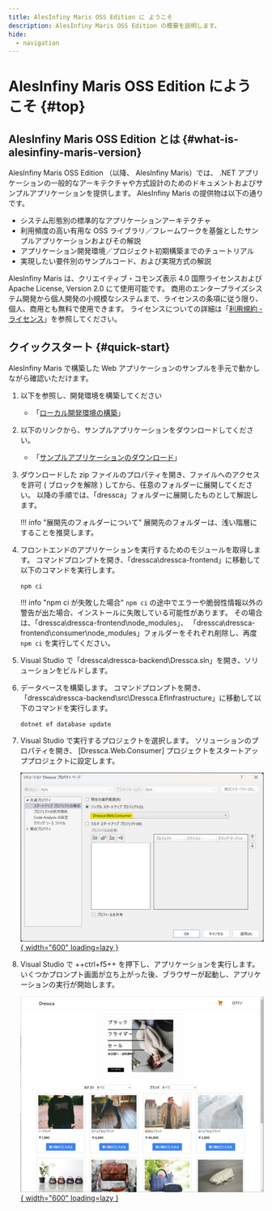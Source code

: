 ```yaml
---
title: AlesInfiny Maris OSS Edition に ようこそ
description: AlesInfiny Maris OSS Edition の概要を説明します。
hide:
  - navigation
---
```


# AlesInfiny Maris OSS Edition にようこそ {#top}

## AlesInfiny Maris OSS Edition とは {#what-is-alesinfiny-maris-version}

AlesInfiny Maris OSS Edition （以降、 AlesInfiny Maris）では、 .NET アプリケーションの一般的なアーキテクチャや方式設計のためのドキュメントおよびサンプルアプリケーションを提供します。
AlesInfiny Maris の提供物は以下の通りです。

- システム形態別の標準的なアプリケーションアーキテクチャ
- 利用頻度の高い有用な OSS ライブラリ／フレームワークを基盤としたサンプルアプリケーションおよびその解説
- アプリケーション開発環境／プロジェクト初期構築までのチュートリアル
- 実現したい要件別のサンプルコード、および実現方式の解説

AlesInfiny Maris は、クリエイティブ・コモンズ表示 4.0 国際ライセンスおよび Apache License, Version 2.0 にて使用可能です。
商用のエンタープライズシステム開発から個人開発の小規模なシステムまで、ライセンスの条項に従う限り、個人、商用とも無料で使用できます。
ライセンスについての詳細は「[利用規約 - ライセンス](about-maris/terms.md#license)」を参照してください。

## クイックスタート {#quick-start}

AlesInfiny Maris で構築した Web アプリケーションのサンプルを手元で動かしながら確認いただけます。

1. 以下を参照し、開発環境を構築してください

    - 「[ローカル開発環境の構築](guidebooks/how-to-develop/local-environment/index.md)」

1. 以下のリンクから、サンプルアプリケーションをダウンロードしてください。

    - 「[サンプルアプリケーションのダウンロード](samples/downloads/dressca.zip)」

1. ダウンロードした zip ファイルのプロパティを開き、ファイルへのアクセスを許可 ( ブロックを解除 ) してから、任意のフォルダーに展開してください。
   以降の手順では、「dressca」フォルダーに展開したものとして解説します。

    !!! info "展開先のフォルダーについて"
        展開先のフォルダーは、浅い階層にすることを推奨します。

1. フロントエンドのアプリケーションを実行するためのモジュールを取得します。
   コマンドプロンプトを開き、「dressca\\dressca-frontend」に移動して以下のコマンドを実行します。

    ```winbatch title="フロントエンドアプリケーションの実行に必要なパッケージのインストール"
    npm ci
    ```

    !!! info "npm ci が失敗した場合"
        `npm ci` の途中でエラーや脆弱性情報以外の警告が出た場合、インストールに失敗している可能性があります。
        その場合は、「dressca\\dressca-frontend\\node_modules」、
        「dressca\\dressca-frontend\\consumer\\node_modules」フォルダーをそれぞれ削除し、再度 `npm ci` を実行してください。

1. Visual Studio で「dressca\\dressca-backend\\Dressca.sln」を開き、ソリューションをビルドします。

1. データベースを構築します。
   コマンドプロンプトを開き、「dressca\\dressca-backend\\src\\Dressca.EfInfrastructure」に移動して以下のコマンドを実行します。

    ```winbatch title="SQL Server のデータベース構築"
    dotnet ef database update
    ```

1. Visual Studio で実行するプロジェクトを選択します。
   ソリューションのプロパティを開き、 [Dressca.Web.Consumer] プロジェクトをスタートアッププロジェクトに設定します。

    [![Dressca.Web.Consumer プロジェクトをスタートアッププロジェクトに設定](images/select-startup-project.png){ width="600" loading=lazy }](images/select-startup-project.png)

1. Visual Studio で ++ctrl+f5++ を押下し、アプリケーションを実行します。
   いくつかプロンプト画面が立ち上がった後、ブラウザーが起動し、アプリケーションの実行が開始します。

    [![Dressca トップページ](images/dressca-top.png){ width="600" loading=lazy }](images/dressca-top.png)
